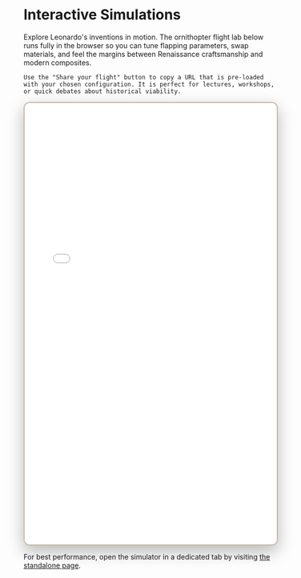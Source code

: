 # Interactive Simulations

Explore Leonardo's inventions in motion. The ornithopter flight lab below runs fully in the browser so you can tune flapping parameters, swap materials, and feel the margins between Renaissance craftsmanship and modern composites.

```{admonition} Tip
Use the "Share your flight" button to copy a URL that is pre-loaded with your chosen configuration. It is perfect for lectures, workshops, or quick debates about historical viability.
```

<iframe src="ornithopter.html" title="Ornithopter Flight Lab" style="width: 100%; min-height: 880px; border: 2px solid rgba(93, 58, 26, 0.35); border-radius: 12px; box-shadow: 0 12px 32px rgba(12, 8, 4, 0.28); background: rgba(255, 248, 240, 0.98);"></iframe>

For best performance, open the simulator in a dedicated tab by visiting [the standalone page](ornithopter.html).
